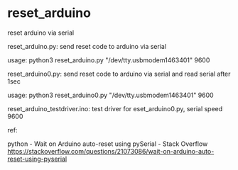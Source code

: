 # reset_arduino
reset arduino via serial

reset_arduino.py: send reset code to arduino via serial

usage: python3 reset_arduino.py "/dev/tty.usbmodem1463401" 9600

reset_arduino0.py:  send reset code to arduino via serial and read serial after 1sec

usage: python3 reset_arduino0.py "/dev/tty.usbmodem1463401" 9600

reset_arduino_testdriver.ino: test driver for eset_arduino0.py, serial speed 9600

ref:

python - Wait on Arduino auto-reset using pySerial - Stack Overflow
https://stackoverflow.com/questions/21073086/wait-on-arduino-auto-reset-using-pyserial
